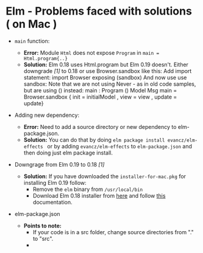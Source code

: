 # Elm - Problems faced with solutions ( on Mac )

- `main` function:  
    * **Error:** Module `Html` does not expose `Program` in `main = Html.program{..}`
    * **Solution:** Elm 0.18 uses Html.program but Elm 0.19 doesn't. Either downgrade *[1]* to 0.18 or use Browser.sandbox like this:
            Add import statement:
                    import Browser exposing (sandbox)
           And now use use sandbox: Note that we are not using Never - as in old code samples, but are using () instead:
                    main : Program () Model Msg
                    main =  Browser.sandbox
                        { init = initialModel
                        , view = view
                            , update = update}

- Adding new dependency:  
    * **Error:** Need to add a source directory or new dependency to elm-package.json.
    * **Solution:** You can do that by doing `elm package install evancz/elm-effects `
        or by adding `evancz/elm-effects` to `elm-package.json` and then doing just elm package install.

- Downgrage from Elm 0.19 to 0.18 *[1]*  
    * **Solution:** If you have downloaded the `installer-for-mac.pkg` for installing Elm 0.19 follow:
        - Remove the `elm` binary from `/usr/local/bin`
        - Download Elm 0.18 installer from [here](https://web.archive.org/web/20180714175914id_/https://guide.elm-lang.org/install.html) and follow [this](https://web.archive.org/web/20180714175914id_/https://guide.elm-lang.org/) documentation.

- elm-package.json  
    * **Points to note:** 
        - If your code is in a src folder, change source directories from "." to "src".
        - 
